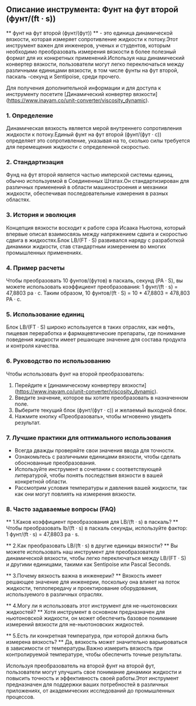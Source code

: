 ## Описание инструмента: Фунт на фут второй (фунт/(ft · s))

** фунт на фут второй (фунт/(фут)) ** - это единица динамической вязкости, которая измеряет сопротивление жидкости к потоку.Этот инструмент важен для инженеров, ученых и студентов, которым необходимо преобразовать измерения вязкости в более полезный формат для их конкретных применений.Используя наш динамический конвертер вязкости, пользователи могут легко переключаться между различными единицами вязкости, в том числе фунты на фут второй, паскаль -секунд и Sentipoise, среди прочего.

Для получения дополнительной информации и для доступа к инструменту посетите [Динамический конвертер вязкости] (https://www.inayam.co/unit-converter/viscosity_dynamic).

### 1. Определение
Динамическая вязкость является мерой внутреннего сопротивления жидкости к потоку.Единый фунт на фут второй (фунт/(фут · с)) определяет это сопротивление, указывая на то, сколько силы требуется для перемещения жидкости с определенной скоростью.

### 2. Стандартизация
Фунд на фут второй является частью имперской системы единиц, обычно используемой в Соединенных Штатах.Он стандартизирован для различных применений в области машиностроения и механики жидкости, обеспечивая последовательные измерения в разных областях.

### 3. История и эволюция
Концепция вязкости восходит к работе сэра Исаака Ньютона, который впервые описал взаимосвязь между напряжением сдвига и скоростью сдвига в жидкостях.Блок LB/(FT · S) развивался наряду с разработкой динамики жидкости, став стандартным измерением во многих промышленных применениях.

### 4. Пример расчеты
Чтобы преобразовать 10 фунтов/(футов) в паскаль, секунд (PA · S), вы можете использовать коэффициент преобразования:
1 фунт/(ft · s) = 47,8803 pa · с.
Таким образом, 10 фунтов/(ft · S) = 10 * 47,8803 = 478,803 PA · с.

### 5. Использование единиц
Блок LB/(FT · S) широко используется в таких отраслях, как нефть, пищевая переработка и фармацевтические препараты, где понимание поведения жидкости имеет решающее значение для состава продукта и контроля качества.

### 6. Руководство по использованию
Чтобы использовать фунт на второй преобразователь:
1. Перейдите к [динамическому конвертеру вязкости] (https://www.inayam.co/unit-converter/viscosity_dynamic).
2. Введите значение, которое вы хотите преобразовать в назначенном поле.
3. Выберите текущий блок (фунт/(фут · с)) и желаемый выходной блок.
4. Нажмите кнопку «Преобразовать», чтобы мгновенно увидеть результат.

### 7. Лучшие практики для оптимального использования
- Всегда дважды проверяйте свои значения ввода для точности.
- Ознакомьтесь с различными единицами вязкости, чтобы сделать обоснованные преобразования.
- Используйте инструмент в сочетании с соответствующей литературой, чтобы понять последствия вязкости в вашей конкретной области.
- Рассмотрим условия температуры и давления вашей жидкости, так как они могут повлиять на измерения вязкости.

### 8. Часто задаваемые вопросы (FAQ)

** 1.Каков коэффициент преобразования для LB/(ft · s) в паскаль? **
Чтобы преобразовать lb/(ft · s) в паскаль секунды, используйте фактор: 1 фунт/(ft · s) = 47,8803 pa · s.

** 2.Как преобразовать LB/(ft · s) в другие единицы вязкости? **
Вы можете использовать наш инструмент для преобразователя динамической вязкости, чтобы легко переключаться между LB/(FT · S) и другими единицами, такими как Sentipoise или Pascal Seconds.

** 3.Почему вязкость важна в инженерии? **
Вязкость имеет решающее значение для инженерии, поскольку она влияет на поток жидкости, теплопередачу и проектирование оборудования, используемого в различных отраслях.

** 4.Могу ли я использовать этот инструмент для не-ньютоновских жидкостей? **
Хотя инструмент в основном предназначен для ньютоновской жидкости, он может обеспечить базовое понимание измерений вязкости для не-ньютоновских жидкостей.

** 5.Есть ли конкретная температура, при которой должна быть измерена вязкость? **
Да, вязкость может значительно варьироваться в зависимости от температуры.Важно измерить вязкость при контролируемой температуре, чтобы обеспечить точные результаты.

Используя преобразователь на второй фунт на второй фут, пользователи могут улучшить свое понимание динамики жидкости и повысить точность и эффективность своей работы.Этот инструмент предназначен для поддержки ваших потребностей в различных приложениях, от академических исследований до промышленных процессов.